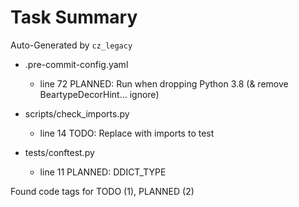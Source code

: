 # Task Summary

Auto-Generated by `cz_legacy`

- .pre-commit-config.yaml
    - line  72 PLANNED: Run when dropping Python 3.8 (& remove BeartypeDecorHint... ignore)

- scripts/check_imports.py
    - line  14    TODO: Replace with imports to test

- tests/conftest.py
    - line  11 PLANNED: DDICT_TYPE

Found code tags for TODO (1), PLANNED (2)

<!-- calcipy:skip_tags -->
